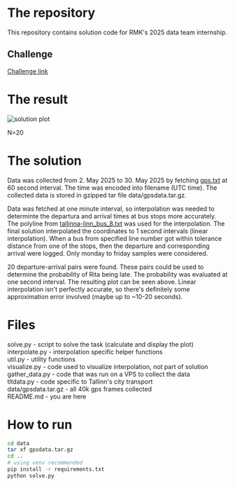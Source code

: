 # The repository

This repository contains solution code for RMK's 2025 data team internship.

## Challenge

[Challenge link](https://rmk.ee/wp-content/uploads/2025/04/test_challenge2025.pdf)

# The result

![solution plot](img/solution.png)

N=20

# The solution

Data was collected from 2. May 2025 to 30. May 2025 by fetching [gps.txt](https://transport.tallinn.ee/gps.txt) at 60 second interval. The time was encoded into filename (UTC time). The collected data is stored in gzipped tar file data/gpsdata.tar.gz.  
  
Data was fetched at one minute interval, so interpolation was needed to determinte the departura and arrival times at bus stops more accurately. The polyline from [tallinna-linn_bus_8.txt](https://transport.tallinn.ee/data/tallinna-linn_bus_8.txt) was used for the interpolation. The final solution interpolated the coordinates to 1 second intervals (linear interpolation). When a bus from specified line number got within tolerance distance from one of the stops, then the departure and corresponding arrival were logged. Only monday to friday samples were considered.  
  
20 departure-arrival pairs were found. These pairs could be used to determine the probability of Rita being late. The probability was evaluated at one second interval. The resulting plot can be seen above. Linear interpolation isn't perfectly accurate, so there's definitely some approximation error involved (maybe up to ~10-20 seconds).  
  
# Files
solve.py - script to solve the task (calculate and display the plot)  
interpolate.py - interpolation specific helper functions  
util.py - utility functions  
visualize.py - code used to visualize interpolation, not part of solution  
gather_data.py - code that was run on a VPS to collect the data  
tltdata.py - code specific to Tallinn's city transport  
data/gpsdata.tar.gz - all 40k gps frames collected   
README.md - you are here  
  
# How to run

```bash
cd data
tar xf gpsdata.tar.gz
cd ..
# using venv recommended
pip install -r requirements.txt
python solve.py
```